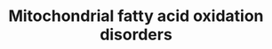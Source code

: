 ---
annotations:
- id: PW:0002506
  parent: disease pathway
  type: Pathway Ontology
  value: carnitine-acylcarnitine translocase deficiency
- id: PW:0000738
  parent: classic metabolic pathway
  type: Pathway Ontology
  value: fatty acid beta degradation pathway
- id: PW:0000002
  parent: classic metabolic pathway
  type: Pathway Ontology
  value: classic metabolic pathway
- id: DOID:0060235
  parent: genetic disease
  type: Disease Ontology
  value: carnitine palmitoyltransferase II deficiency
- id: PW:0002574
  parent: disease pathway
  type: Pathway Ontology
  value: carnitine palmitoyltransferase I deficiency pathway
- id: PW:0000738
  parent: classic metabolic pathway
  type: Pathway Ontology
  value: fatty acid beta degradation pathway
- id: DOID:0090129
  parent: genetic disease
  type: Disease Ontology
  value: carnitine palmitoyltransferase I deficiency
- id: DOID:0111585
  parent: genetic disease
  type: Disease Ontology
  value: carnitine-acylcarnitine translocase deficiency
authors:
- DeSl
description: test
last-edited: 2021-06-29
organisms:
- Homo sapiens
redirect_from:
- /index.php/Pathway:WP5123
- /instance/WP5123
revision: null
schema-jsonld:
- '@context': https://schema.org/
  '@id': https://wikipathways.github.io/pathways/WP5123.html
  '@type': Dataset
  creator:
    '@type': Organization
    name: WikiPathways
  description: test
  keywords:
  - 2,4 Dienoyl-CoA
  - 3-Ketoacyl-CoA
  - 3-L-Hydroxyacyl-CoA
  - ACADL
  - ACADM
  - ACADS
  - ACADVL
  - ACSL1
  - ACSL2
  - ACSL3
  - ACSL4
  - Acetyl-CoA
  - Acyl-CoA
  - Acyl-CoA (n-2)
  - C10 FA
  - C12 FA
  - C12 acyl-CoA
  - C14 Acyl-CoA
  - C14 Enoyl-CoA
  - C14 FA
  - C15 FA
  - C16 Acyl-CoA
  - C16 Enoyl-CoA
  - C16 FA
  - C17 FA
  - C18 Acyl-CoA
  - C18 Enoyl-CoA
  - C18 FA
  - C4 FA
  - C6 FA
  - C7 FA
  - C8 FA
  - C9 FA
  - CPT1A
  - CPT2
  - Carnitine
  - CoASH
  - DCI
  - EHHADH
  - FAD+
  - FADH2
  - HADHA
  - HADHSC
  - LCEH
  - LCHAD
  - LKAT
  - Long Chain Fatty Acid
  - Long chain Acyl-CoA
  - Long chain acyl-carnitine
  - PECR
  - SCP2
  - SLC22A5
  - SLC25A20
  - cis-D3-Enoyl-CoA
  - trans-D2-Enoyl-CoA
  license: CC0
  name: Mitochondrial fatty acid oxidation disorders
seo: CreativeWork
title: Mitochondrial fatty acid oxidation disorders
wpid: WP5123
---